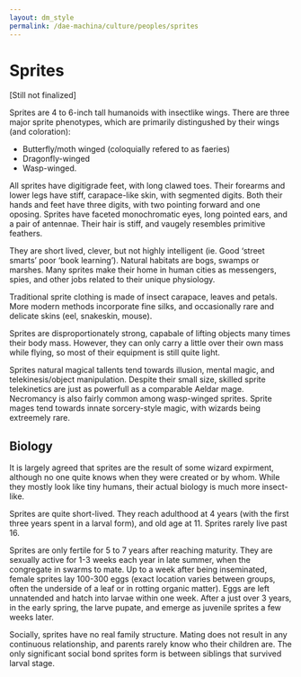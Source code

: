 ```yaml
---
layout: dm_style
permalink: /dae-machina/culture/peoples/sprites
---
```


# Sprites

[Still not finalized]

Sprites are 4 to 6-inch tall humanoids with insectlike wings. 
There are three major sprite phenotypes, which are primarily distingushed by their wings (and coloration):

* Butterfly/moth winged (coloquially refered to as faeries)
* Dragonfly-winged
* Wasp-winged.

All sprites have digitigrade feet, with long clawed toes. Their forearms and lower legs have stiff, carapace-like skin, with segmented digits. Both their hands and feet have three digits, with two pointing forward and one oposing.
Sprites have faceted monochromatic eyes, long pointed ears, and a pair of antennae. Their hair is stiff, and vaugely resembles primitive feathers.

They are short lived, clever, but not highly intelligent (ie. Good ‘street smarts’ poor ‘book learning’). Natural habitats are bogs, swamps or marshes. Many sprites make their home in human cities as messengers, spies, and other jobs related to their unique physiology.

Traditional sprite clothing is made of insect carapace, leaves and petals.
More modern methods incorporate fine silks, and occasionally rare and delicate skins (eel, snakeskin, mouse).

Sprites are disproportionately strong, capabale of lifting objects many times their body mass. However, they can only carry a little over their own mass while flying, so most of their equipment is still quite light.

Sprites natural magical tallents tend towards illusion, mental magic, and telekinesis/object manipulation. Despite their small size, skilled sprite telekinetics are just as powerfull as a comparable Aeldar mage. Necromancy is also fairly common among wasp-winged sprites. Sprite mages tend towards innate sorcery-style magic, with wizards being extreemely rare.

## Biology

It is largely agreed that sprites are the result of some wizard expirment, although no one quite knows when they were created or by whom. While they mostly look like tiny humans, their actual biology is much more insect-like.

Sprites are quite short-lived. They reach adulthood at 4 years (with the first three years spent in a larval form), and old age at 11. Sprites rarely live past 16.

Sprites are only fertile for 5 to 7 years after reaching maturity. They are sexually active for 1-3 weeks each year in late summer, when the congregate in swarms to mate. Up to a week after being inseminated, female sprites lay 100-300 eggs (exact location varies between groups, often the underside of a leaf or in rotting organic matter). Eggs are left unnatended and hatch into larvae within one week. After a just over 3 years, in the early spring, the larve pupate, and emerge as juvenile sprites a few weeks later.

Socially, sprites have no real family structure. Mating does not result in any continuous relationship, and parents rarely know who their children are. The only significant social bond sprites form is between siblings that survived larval stage.
